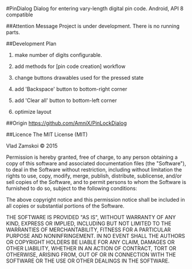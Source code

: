 #PinDialog
Dialog for entering vary-length digital pin code. Android, API 8 compatible

##Attention Message
Project is under development. There is no running parts.

##Development Plan
1. make number of digits configurable.

1. add methods for [pin code creation] workflow

1. change buttons drawables used for the pressed state

1. add 'Backspace' button to bottom-right corner

1. add 'Clear all' button  to bottom-left corner

1. optimize layout

##Origin
https://github.com/AmniX/PinLockDialog

##Licence
The MIT License (MIT)

Vlad Zamskoi © 2015 

Permission is hereby granted, free of charge, to any person obtaining a copy
of this software and associated documentation files (the "Software"), to deal
in the Software without restriction, including without limitation the rights
to use, copy, modify, merge, publish, distribute, sublicense, and/or sell
copies of the Software, and to permit persons to whom the Software is
furnished to do so, subject to the following conditions:

The above copyright notice and this permission notice shall be included in all
copies or substantial portions of the Software.

THE SOFTWARE IS PROVIDED "AS IS", WITHOUT WARRANTY OF ANY KIND, EXPRESS OR
IMPLIED, INCLUDING BUT NOT LIMITED TO THE WARRANTIES OF MERCHANTABILITY,
FITNESS FOR A PARTICULAR PURPOSE AND NONINFRINGEMENT. IN NO EVENT SHALL THE
AUTHORS OR COPYRIGHT HOLDERS BE LIABLE FOR ANY CLAIM, DAMAGES OR OTHER
LIABILITY, WHETHER IN AN ACTION OF CONTRACT, TORT OR OTHERWISE, ARISING FROM,
OUT OF OR IN CONNECTION WITH THE SOFTWARE OR THE USE OR OTHER DEALINGS IN THE
SOFTWARE.